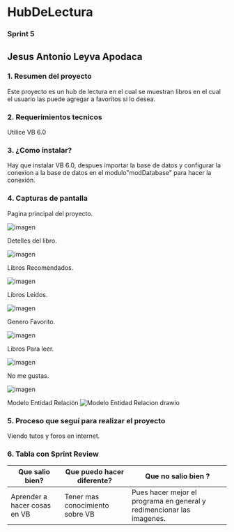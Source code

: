 # HubDeLectura

### Sprint 5

## Jesus Antonio Leyva Apodaca

### 1. Resumen del proyecto 
Este proyecto es un hub de lectura en el cual se muestran libros en el cual el usuario las puede agregar a favoritos si lo desea.
### 2. Requerimientos tecnicos 
Utilice VB 6.0

### 3. ¿Como instalar?
Hay que instalar VB 6.0, despues importar la base de datos y configurar la conexion a la base de datos en el modulo"modDatabase" para hacer la conexión.
### 4. Capturas de pantalla 

Pagina principal del proyecto.

![imagen](https://github.com/user-attachments/assets/dc01ef35-5986-45c1-85e8-fc797c3cc61f)

Detelles del libro.

![imagen](https://github.com/user-attachments/assets/566943dd-5f99-48bb-9ae0-e0e396372ef7)

Libros Recomendados.

![imagen](https://github.com/user-attachments/assets/5ddc1639-134a-4bca-bac5-f775aa24f1fc)

Libros Leidos.

![imagen](https://github.com/user-attachments/assets/643170d5-53dd-4665-9c48-3c0d11a49a01)

Genero Favorito.

![imagen](https://github.com/user-attachments/assets/e7e496a4-baa8-4b1f-85a2-981e0a2ae628)

Libros Para leer.

![imagen](https://github.com/user-attachments/assets/535d2c0a-135f-4897-8fa1-b9277c9e046c)

No me gustas.

![imagen](https://github.com/user-attachments/assets/1fc4ef38-c287-45d2-9ff1-f6f1981eade6)

Modelo Entidad Relación
![Modelo Entidad Relacion drawio](https://github.com/user-attachments/assets/5ef87e7e-fad9-4aeb-87fa-7fa5f9cada98)




### 5. Proceso que seguí para realizar el proyecto
Viendo tutos y foros en internet.

### 6. Tabla con Sprint Review 

| Que salio bien? | Que puedo hacer diferente? | Que no salio bien ? |
------------------|----------------------------|-----------------------
| Aprender a hacer cosas en VB |Tener mas conocimiento sobre VB  | Pues hacer mejor el programa en general y redimencionar las imagenes.|
